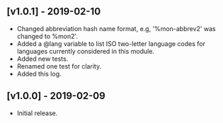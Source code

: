 ## [v1.0.1] - 2019-02-10
- Changed abbreviation hash name format, e.g,
  '%mon-abbrev2' was changed to %mon2'.
- Added a @lang variable to list ISO two-letter language
  codes for languages currently considered in this
  module.
- Added new tests.
- Renamed one test for clarity.
- Added this log.

## [v1.0.0] - 2019-02-09
- Initial release.
